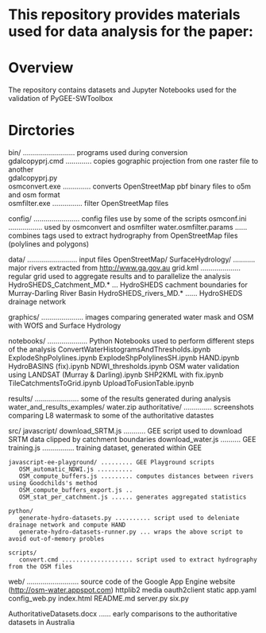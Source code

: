 # This repository provides materials used for data analysis for the paper: <add a link here>

Overview
========

The repository contains datasets and Jupyter Notebooks used for the validation of PyGEE-SWToolbox

Dirctories
==========

  bin/ .......................... programs used during conversion  
      gdalcopyprj.cmd ............. copies gographic projection from one raster file to another  
      gdalcopyprj.py  
      osmconvert.exe .............. converts OpenStreetMap pbf binary files to o5m and osm format  
      osmfilter.exe ............... filter OpenStreetMap files  

  config/ ....................... config files use by some of the scripts
    osmconf.ini ................. used by osmconvert and osmfilter
    water.osmfilter.params ...... combines tags used to extract hydrography from OpenStreetMap files (polylines and polygons)

  data/ ......................... input files
    OpenStreetMap/
    SurfaceHydrology/ ........... major rivers extracted from http://www.ga.gov.au
    grid.kml .................... regular grid used to aggregate results and to parallelize the analysis
    HydroSHEDS_Catchment_MD.* ... HydroSHEDS cachment boundaries for Murray-Darling River Basin
    HydroSHEDS_rivers_MD.* ...... HydroSHEDS drainage network

  graphics/ ..................... images comparing generated water mask and OSM with WOfS and Surface Hydrology
    <images>

  notebooks/ .................... Python Notebooks used to perform different steps of the analysis
    ConvertWaterHistogramsAndThresholds.ipynb
    ExplodeShpPolylines.ipynb
    ExplodeShpPolylinesSH.ipynb
    HAND.ipynb
    HydroBASINS (fix).ipynb
    NDWI_thresholds.ipynb
    OSM water validation using LANDSAT (Murray & Darling).ipynb
    SHP2KML with fix.ipynb
    TileCatchmentsToGrid.ipynb
    UploadToFusionTable.ipynb    

  results/ ...................... some of the results generated during analysis
    water_and_results_examples/
    water.zip
    authoritative/ .............. screenshots comparing L8 watermask to some of the authoritative datastes

  src/
    javascript/
       download_SRTM.js ........... GEE script used to download SRTM data clipped by catchment boundaries
       download_water.js .......... GEE
       training.js ................ training dataset, generated within GEE

    javascript-ee-playground/ ......... GEE Playground scripts
       OSM_automatic_NDWI.js ..........
       OSM_compute_buffers.js ......... computes distances between rivers using Goodchilds's method
       OSM_compute_buffers_export.js .. 
       OSM_stat_per_catchment.js ...... generates aggregated statistics

    python/
       generate-hydro-datasets.py .......... script used to deleniate drainage network and compute HAND
       generate-hydro-datasets-runner.py ... wraps the above script to avoid out-of-memory probles

    scripts/
       convert.cmd .................... script used to extract hydrography from the OSM files

  web/ .......................... source code of the Google App Engine website (http://osm-water.appspot.com)
    httplib2
    media
    oauth2client
    static
    app.yaml
    config_web.py
    index.html
    README.md
    server.py
    six.py

  AuthoritativeDatasets.docx ...... early comparisons to the authoritative datasets in Australia

